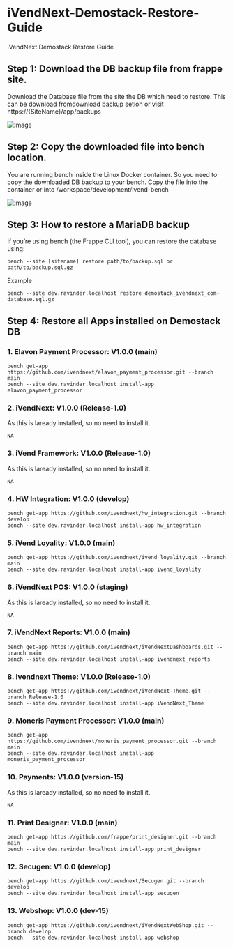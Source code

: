 # iVendNext-Demostack-Restore-Guide
iVendNext Demostack Restore Guide
## Step 1: Download the DB backup file from frappe site.

Download the Database file from the site the DB which need to restore.
This can be download fromdownload backup setion or visit https://{SiteName}/app/backups
    
   ![image](https://github.com/user-attachments/assets/ef867680-8de6-4414-a8b1-9e6f600abd82)

## Step 2: Copy the downloaded file into bench location.
You are running bench inside the Linux Docker container. So you need to copy the downloaded DB backup to your bench.
Copy the file into the container or into /workspace/development/ivend-bench

   ![image](https://github.com/user-attachments/assets/d644f811-04a6-4cb4-bced-b09204978a66)


## Step 3: How to restore a MariaDB backup

If you’re using bench (the Frappe CLI tool), you can restore the database using:
    
    bench --site [sitename] restore path/to/backup.sql or path/to/backup.sql.gz
    
Example

    bench --site dev.ravinder.localhost restore demostack_ivendnext_com-database.sql.gz

## Step 4: Restore all Apps installed on Demostack DB


### 1. Elavon Payment Processor: V1.0.0 (main)

    bench get-app https://github.com/ivendnext/elavon_payment_processor.git --branch main
    bench --site dev.ravinder.localhost install-app elavon_payment_processor
 
### 2. iVendNext: V1.0.0 (Release-1.0)
As this is laready installed, so no need to install it.

    NA
 
### 3. iVend Framework: V1.0.0 (Release-1.0)
As this is laready installed, so no need to install it.

    NA
 
### 4. HW Integration: V1.0.0 (develop)

    bench get-app https://github.com/ivendnext/hw_integration.git --branch develop
    bench --site dev.ravinder.localhost install-app hw_integration
 
### 5. iVend Loyality: V1.0.0 (main)

    bench get-app https://github.com/ivendnext/ivend_loyality.git --branch main
    bench --site dev.ravinder.localhost install-app ivend_loyality
 
### 6. iVendNext POS: V1.0.0 (staging)
As this is laready installed, so no need to install it.

    NA
 
### 7. iVendNext Reports: V1.0.0 (main)

    bench get-app https://github.com/ivendnext/iVendNextDashboards.git --branch main
    bench --site dev.ravinder.localhost install-app ivendnext_reports
 
### 8. Ivendnext Theme: V1.0.0 (Release-1.0)

    bench get-app https://github.com/ivendnext/iVendNext-Theme.git --branch Release-1.0
    bench --site dev.ravinder.localhost install-app iVendNext_Theme
 
### 9. Moneris Payment Processor: V1.0.0 (main)

    bench get-app https://github.com/ivendnext/moneris_payment_processor.git --branch main
    bench --site dev.ravinder.localhost install-app moneris_payment_processor
 
### 10. Payments: V1.0.0 (version-15)
As this is laready installed, so no need to install it.

    NA
 
### 11. Print Designer: V1.0.0 (main)

    bench get-app https://github.com/frappe/print_designer.git --branch main
    bench --site dev.ravinder.localhost install-app print_designer
 
### 12. Secugen: V1.0.0 (develop)

    bench get-app https://github.com/ivendnext/Secugen.git --branch develop
    bench --site dev.ravinder.localhost install-app secugen
 
### 13. Webshop: V1.0.0 (dev-15)

    bench get-app https://github.com/ivendnext/iVendNextWebShop.git --branch develop
    bench --site dev.ravinder.localhost install-app webshop
